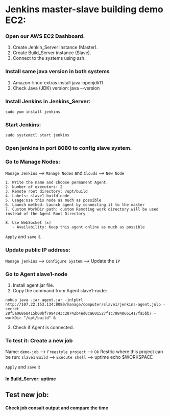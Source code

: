 # Jenkins master-slave building demo EC2:

### Open our AWS EC2 Dashboard.
1. Create Jenkin_Server instance (Master).
2. Create Build_Server instance (Slave).
3. Connect to the systems using ssh.

### Install same java version in both systems
1. Amazon-linux-extras install java-openjdk11
2. Check Java (JDK) version: java --version

### Install Jenkins in Jenkins_Server:
```
sudo yum install jenkins
```
### Start Jenkins: 
```
sudo systemctl start jenkins
```
### Open jenkins in port 8080 to config slave system.

### Go  to Manage Nodes: 
`Manage Jenkins` --> `Manage Nodes` and `Clouds` --> `New Node`
```
1. Write the name and choose permanent Agent.
2. Number of executors: 2
3. Remote root directory: /opt/build
4. Labels: slave1-build-node
5. Usage:Use this node as much as possible
6. Launch method: Launch agent by connecting it to the master 
7. Custom WorkDir path: custom Remoting work directory will be used instead of the Agent Root Directory

8. Use WebSocket [x]
   - Availability: Keep this agent online as much as possible
```
`Apply` and `save` it.

### Update public IP address:
`Manage jenkins` --> `Configure System` --> Update the `IP`

### Go to Agent slave1-node 
1. Install agent.jar file.
2. Copy the command from Agent slave1-node:
```
nohup java -jar agent.jar -jnlpUrl http://107.22.153.134:8080/manage/computer/slave1/jenkins-agent.jnlp -secret 28f5a06868415b00bf7994c43c28742b4ed0ca601527f1c78848661417fa5bb7 -workDir "/opt/build" &
```
3. Check if Agent is connected.

### To test it: Create a new job
Name: `demo-job` --> `Freestyle project` --> `Ok`
Restric where this project can be run: `slave1`
`Build` --> `Execute shell` --> uptime
 				echo $WORKSPACE

`Apply` and `save` it

#### In Build_Server: uptime 

## Test new job:
#### Check job consalt output and compare the time
